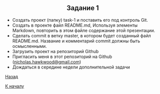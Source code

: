 ## <center>**Задание 1**</center> 
* Создать проект (папку) task-1 и поставить его под контроль Git.
* Создать в проекте файл README.md, Используя элементы Markdown, повторить в этом файле содержание этой презентации. 
* Сделать commit в ветку master, в котором будет созданный файл README.md. Название и комментарий commit должны быть осмысленными.
* Загрузить проект на репозиторий Github
* Пригласить меня в этот репозиторий на Github (nicholas.hawkwood@gmail.com) 
* Дождаться в середине недели дополнительной задачи

[Назад](README-8.md)

[К началу](README.md)